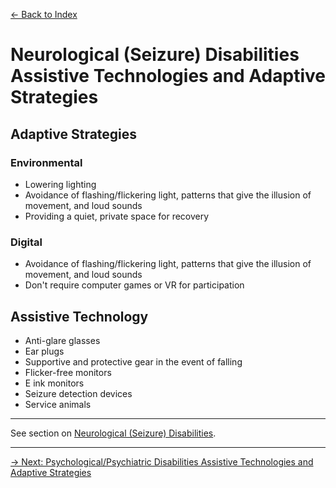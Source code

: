 [&larr; Back to Index](../index.md)

# Neurological (Seizure) Disabilities Assistive Technologies and Adaptive Strategies

## Adaptive Strategies

### Environmental
* Lowering lighting
* Avoidance of flashing/flickering light, patterns that give the illusion of movement, and loud sounds
* Providing a quiet, private space for recovery

### Digital
* Avoidance of flashing/flickering light, patterns that give the illusion of movement, and loud sounds
* Don't require computer games or VR for participation

## Assistive Technology
* Anti-glare glasses
* Ear plugs
* Supportive and protective gear in the event of falling
* Flicker-free monitors
* E ink monitors
* Seizure detection devices
* Service animals

---

See section on [Neurological (Seizure) Disabilities](/1-disabilities-challenges-and-assistive-technologies/b-disabilities/neurological-disabilities.md).

--- 

[&rarr; Next: Psychological/Psychiatric Disabilities Assistive Technologies and Adaptive Strategies](psychological-psychiatric-disabilities.md)